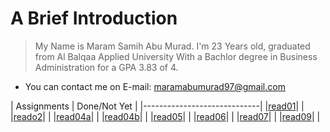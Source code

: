 # A Brief Introduction 
> My Name is Maram Samih Abu Murad. I'm 23 Years old, graduated from Al Balqaa Applied University With a Bachlor degree in Business Administration for a GPA 3.83 of 4. 
 * You can contact me on E-mail: maramabumurad97@gmail.com
 


| Assignments | Done/Not Yet |
|-----------------------------|
|[read01](read01.md)|   |
|[reado2](read02.md)|   |
|[read04a](read04a.md)|   |
|[read04b](read04b.md)|   |
|[read05](read05.md)|     |
|[read06](read06.md)|   |
|[read07](read07.md)|   |
|[read09](read09.md)|    |


